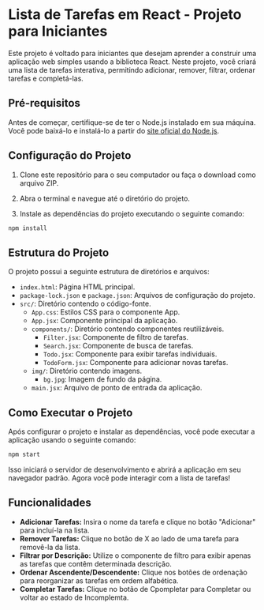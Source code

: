 # Lista de Tarefas em React - Projeto para Iniciantes

Este projeto é voltado para iniciantes que desejam aprender a construir uma aplicação web simples usando a biblioteca React. Neste projeto, você criará uma lista de tarefas interativa, permitindo adicionar, remover, filtrar, ordenar tarefas e completá-las.

## Pré-requisitos

Antes de começar, certifique-se de ter o Node.js instalado em sua máquina. Você pode baixá-lo e instalá-lo a partir do [site oficial do Node.js](https://nodejs.org/).

## Configuração do Projeto

1. Clone este repositório para o seu computador ou faça o download como arquivo ZIP.

2. Abra o terminal e navegue até o diretório do projeto.

3. Instale as dependências do projeto executando o seguinte comando:

```bash
npm install
```

## Estrutura do Projeto

O projeto possui a seguinte estrutura de diretórios e arquivos:

- `index.html`: Página HTML principal.
- `package-lock.json` e `package.json`: Arquivos de configuração do projeto.
- `src/`: Diretório contendo o código-fonte.
  - `App.css`: Estilos CSS para o componente App.
  - `App.jsx`: Componente principal da aplicação.
  - `components/`: Diretório contendo componentes reutilizáveis.
    - `Filter.jsx`: Componente de filtro de tarefas.
    - `Search.jsx`: Componente de busca de tarefas.
    - `Todo.jsx`: Componente para exibir tarefas individuais.
    - `TodoForm.jsx`: Componente para adicionar novas tarefas.
  - `img/`: Diretório contendo imagens.
    - `bg.jpg`: Imagem de fundo da página.
  - `main.jsx`: Arquivo de ponto de entrada da aplicação.

## Como Executar o Projeto

Após configurar o projeto e instalar as dependências, você pode executar a aplicação usando o seguinte comando:

```bash
npm start
```
Isso iniciará o servidor de desenvolvimento e abrirá a aplicação em seu navegador padrão. Agora você pode interagir com a lista de tarefas!

## Funcionalidades

- **Adicionar Tarefas:** Insira o nome da tarefa e clique no botão "Adicionar" para incluí-la na lista.
- **Remover Tarefas:** Clique no botão de X ao lado de uma tarefa para removê-la da lista.
- **Filtrar por Descrição:** Utilize o componente de filtro para exibir apenas as tarefas que contêm determinada descrição.
- **Ordenar Ascendente/Descendente:** Clique nos botões de ordenação para reorganizar as tarefas em ordem alfabética.
- **Completar Tarefas:** Clique no botão de Cpompletar para Completar ou voltar ao estado de Incomplemta.
